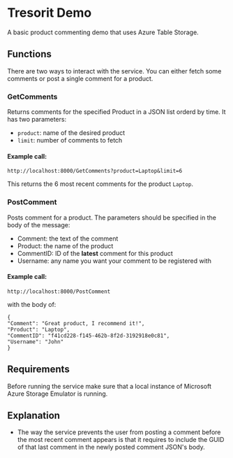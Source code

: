 
# Tresorit Demo
A basic product commenting demo that uses Azure Table Storage.
## Functions
There are two ways to interact with the service. You can either fetch some comments or post a single comment for a product.
### GetComments
Returns comments for the specified Product in a JSON list orderd by time. It has two parameters:
 - `product`: name of the desired product
 - `limit`: number of comments to fetch

#### Example call: 
`http://localhost:8000/GetComments?product=Laptop&limit=6`

This returns the 6 most recent comments for the product `Laptop`.
### PostComment
Posts comment for a product.
The parameters should be specified in the body of the message:

 - Comment: the text of the comment
 - Product: the name of the product
 - CommentID: ID of the **latest** comment for this product
 - Username: any name you want your comment to be registered with

#### Example call: 
`http://localhost:8000/PostComment`

with the body of:

    {
    "Comment": "Great product, I recommend it!",
    "Product": "Laptop",
    "CommentID": "f41cd228-f145-462b-8f2d-3192918e0c81",
    "Username": "John"
    }

## Requirements

Before running the service make sure that a local instance of Microsoft Azure Storage Emulator is running.

## Explanation
  - The way the service prevents the user from posting a comment before the most recent comment appears is that it requires to include the GUID of that last comment in the newly posted comment JSON's body.
